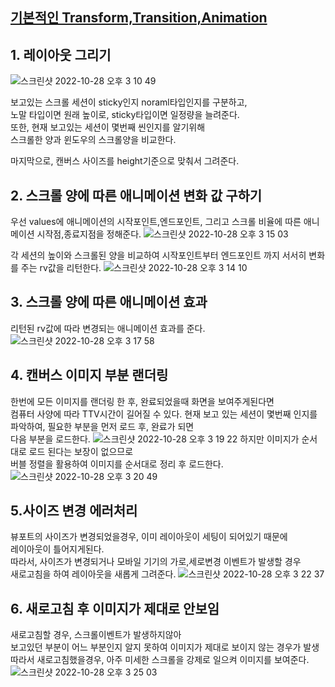 ## [기본적인 Transform,Transition,Animation](https://velog.io/@dae_eun2/Interactive-Web-TransitionAnimation)

## 1. 레이아웃 그리기

![스크린샷 2022-10-28 오후 3 10 49](https://user-images.githubusercontent.com/104764474/198515792-c48c051b-80e0-4434-ad0b-5e9a4f2ba011.png)

보고있는 스크롤 세션이 sticky인지 noraml타입인지를 구분하고,<br/>
노말 타입이면 원래 높이로, sticky타입이면 일정량을 늘려준다.
<br/>
또한, 현재 보고있는 세션이 몇번째 씬인지를 알기위해 <br/>
스크롤한 양과 윈도우의 스크롤양을 비교한다.<br/>

마지막으로, 캔버스 사이즈를 height기준으로 맞춰서 그려준다.

## 2. 스크롤 양에 따른 애니메이션 변화 값 구하기
우선 values에 애니메이션의 시작포인트,엔드포인트, 그리고 스크롤 비율에 따른 애니메이션 시작점,종료지점을 정해준다.
![스크린샷 2022-10-28 오후 3 15 03](https://user-images.githubusercontent.com/104764474/198516467-34a3395d-9c90-4571-9e48-5d1221f4eb9d.png)

각 세션의 높이와 스크롤된 양을 비교하여 시작포인트부터 엔드포인트 까지 서서히 변화를 주는 rv값을 리턴한다.
![스크린샷 2022-10-28 오후 3 14 10](https://user-images.githubusercontent.com/104764474/198516301-3292013f-b18a-4917-bec1-9e816f4b6b22.png)


## 3. 스크롤 양에 따른 애니메이션 효과
리턴된 rv값에 따라 변경되는 애니메이션 효과를 준다.
![스크린샷 2022-10-28 오후 3 17 58](https://user-images.githubusercontent.com/104764474/198516857-baff48c5-e057-406a-b1af-e402396e45da.png)

## 4. 캔버스 이미지 부분 랜더링

한번에 모든 이미지를 랜더링 한 후, 완료되었을때 화면을 보여주게된다면 <br/>
컴퓨터 사양에 따라 TTV시간이 길어질 수 있다.
현재 보고 있는 세션이 몇번째 인지를 파악하여, 필요한 부분을 먼저 로드 후, 완료가 되면 <br/>
다음 부분을 로드한다.
![스크린샷 2022-10-28 오후 3 19 22](https://user-images.githubusercontent.com/104764474/198517047-910a0ee0-d513-4137-8d23-639fa6cb7e63.png)
하지만 이미지가 순서대로 로드 된다는 보장이 없으므로 <br/>
버블 정렬을 활용하여 이미지를 순서대로 정리 후 로드한다.
![스크린샷 2022-10-28 오후 3 20 49](https://user-images.githubusercontent.com/104764474/198517295-c9f01dad-a00d-4137-a945-23b8f3aa5979.png)


## 5.사이즈 변경 에러처리 
 뷰포트의 사이즈가 변경되었을경우, 이미 레이아웃이 세팅이 되어있기 때문에 <br/>
 레이아웃이 틀어지게된다.<br/>
 따라서, 사이즈가 변경되거나 모바일 기기의 가로,세로변경 이벤트가 발생할 경우<br/>
 새로고침을 하여 레이아웃을 새롭게 그려준다.
![스크린샷 2022-10-28 오후 3 22 37](https://user-images.githubusercontent.com/104764474/198517581-1abf5b74-ddd6-4df1-b53d-b4597f796d4c.png)

## 6. 새로고침 후 이미지가 제대로 안보임
새로고침할 경우, 스크롤이벤트가 발생하지않아 <br/>
보고있던 부분이 어느 부분인지 알지 못하여 이미지가 제대로 보이지 않는 경우가 발생 <br/>
따라서 새로고침했을경우, 아주 미세한 스크롤을 강제로 일으켜 이미지를 보여준다.
![스크린샷 2022-10-28 오후 3 25 03](https://user-images.githubusercontent.com/104764474/198517953-b39d5dd7-e55f-4324-8c94-4cc39bf9e490.png)
